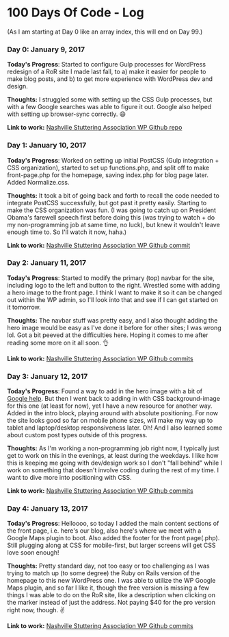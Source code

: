 # 100 Days Of Code - Log

(As I am starting at Day 0 like an array index, this will end on Day 99.)

### Day 0: January 9, 2017

**Today's Progress**: Started to configure Gulp processes for WordPress redesign of a RoR site I made last fall, to a) make it easier for people to make blog posts, and b) to get more experience with WordPress dev and design.

**Thoughts:** I struggled some with setting up the CSS Gulp processes, but with a few Google searches was able to figure it out. Google also helped with setting up browser-sync correctly. 😄

**Link to work:** [Nashville Stuttering Association WP Github repo](https://github.com/kindlingscript/wp-nashville-nsa)


### Day 1: January 10, 2017

**Today's Progress**: Worked on setting up initial PostCSS (Gulp integration + CSS organization), started to set up functions.php, and split off to make front-page.php for the homepage, saving index.php for blog page later. Added Normalize.css.

**Thoughts:** It took a bit of going back and forth to recall the code needed to integrate PostCSS successfully, but got past it pretty easily. Starting to make the CSS organization was fun. (I was going to catch up on President Obama's farewell speech first before doing this (was trying to watch + do my non-programming job at same time, no luck), but knew it wouldn't leave enough time to. So I'll watch it now, haha.)

**Link to work:** [Nashville Stuttering Association WP Github commit](https://github.com/kindlingscript/wp-nashville-nsa/commit/fecf6bf5d1cd5222fdfe93c1b92eda933ed5d24c)


### Day 2: January 11, 2017

**Today's Progress**: Started to modify the primary (top) navbar for the site, including logo to the left and button to the right. Wrestled some with adding a hero image to the front page. I think I want to make it so it can be changed out within the WP admin, so I'll look into that and see if I can get started on it tomorrow.

**Thoughts:** The navbar stuff was pretty easy, and I also thought adding the hero image would be easy as I've done it before for other sites; I was wrong lol. Got a bit peeved at the difficulties here. Hoping it comes to me after reading some more on it all soon. 👌

**Link to work:** [Nashville Stuttering Association WP Github commits](https://github.com/kindlingscript/wp-nashville-nsa/commits/master)


### Day 3: January 12, 2017

**Today's Progress**: Found a way to add in the hero image with a bit of [Google help](https://web-design-weekly.com/snippets/linking-to-an-image-folder-within-a-wordpress-theme/). But then I went back to adding in with CSS background-image for this one (at least for now), yet I have a new resource for another way. Added in the intro block, playing around with absolute positioning. For now the site looks good so far on mobile phone sizes, will make my way up to tablet and laptop/desktop responsiveness later. Oh! And I also learned some about custom post types outside of this progress.

**Thoughts:** As I'm working a non-programming job right now, I typically just get to work on this in the evenings, at least during the weekdays. I like how this is keeping me going with dev/design work so I don't "fall behind" while I work on something that doesn't involve coding during the rest of my time. I want to dive more into positioning with CSS.

**Link to work:** [Nashville Stuttering Association WP Github commits](https://github.com/kindlingscript/wp-nashville-nsa/commits/master)


### Day 4: January 13, 2017

**Today's Progress**: Helloooo, so today I added the main content sections of the front page, i.e. here's our blog, also here's where we meet with a Google Maps plugin to boot. Also added the footer for the front page(.php). Still plugging along at CSS for mobile-first, but larger screens will get CSS love soon enough!

**Thoughts:** Pretty standard day, not too easy or too challenging as I was trying to match up (to some degree) the Ruby on Rails version of the homepage to this new WordPress one. I was able to utilize the WP Google Maps plugin, and so far I like it, though the free version is missing a few things I was able to do on the RoR site, like a description when clicking on the marker instead of just the address. Not paying $40 for the pro version right now, though. ✌️

**Link to work:** [Nashville Stuttering Association WP Github commits](https://github.com/kindlingscript/wp-nashville-nsa/commits/master)
